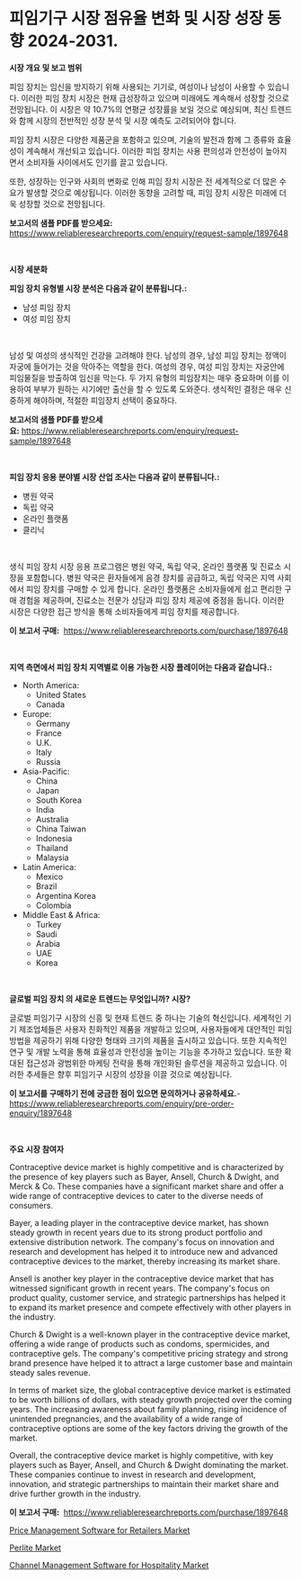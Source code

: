 <p><h1>피임기구 시장 점유율 변화 및 시장 성장 동향 2024-2031.</h1></p><p><strong>시장 개요 및 보고 범위</strong></p>
<p><p>피임 장치는 임신을 방지하기 위해 사용되는 기기로, 여성이나 남성이 사용할 수 있습니다. 이러한 피임 장치 시장은 현재 급성장하고 있으며 미래에도 계속해서 성장할 것으로 전망됩니다. 이 시장은 약 10.7%의 연평균 성장률을 보일 것으로 예상되며, 최신 트렌드와 함께 시장의 전반적인 성장 분석 및 시장 예측도 고려되어야 합니다.</p><p>피임 장치 시장은 다양한 제품군을 포함하고 있으며, 기술의 발전과 함께 그 종류와 효율성이 계속해서 개선되고 있습니다. 이러한 피임 장치는 사용 편의성과 안전성이 높아지면서 소비자들 사이에서도 인기를 끌고 있습니다.</p><p>또한, 성장하는 인구와 사회의 변화로 인해 피임 장치 시장은 전 세계적으로 더 많은 수요가 발생할 것으로 예상됩니다. 이러한 동향을 고려할 때, 피임 장치 시장은 미래에 더욱 성장할 것으로 전망됩니다.</p></p>
<p><strong>보고서의 샘플 PDF를 받으세요:</strong> <a href="https://www.reliableresearchreports.com/enquiry/request-sample/1897648">https://www.reliableresearchreports.com/enquiry/request-sample/1897648</a></p>
<p>&nbsp;</p>
<p><strong>시장 세분화</strong></p>
<p><strong>피임 장치 유형별 시장 분석은 다음과 같이 분류됩니다.:</strong></p>
<p><ul><li>남성 피임 장치</li><li>여성 피임 장치</li></ul></p>
<p>&nbsp;</p>
<p><p>남성 및 여성의 생식적인 건강을 고려해야 한다. 남성의 경우, 남성 피임 장치는 정액이 자궁에 들어가는 것을 막아주는 역할을 한다. 여성의 경우, 여성 피임 장치는 자궁안에 피임물질을 방출하여 임신을 막는다. 두 가지 유형의 피임장치는 매우 중요하며 이를 이용하여 부부가 원하는 시기에만 출산을 할 수 있도록 도와준다. 생식적인 결정은 매우 신중하게 해야하며, 적절한 피임장치 선택이 중요하다.</p></p>
<p><strong>보고서의 샘플 PDF를 받으세요:</strong>&nbsp;<a href="https://www.reliableresearchreports.com/enquiry/request-sample/1897648">https://www.reliableresearchreports.com/enquiry/request-sample/1897648</a></p>
<p>&nbsp;</p>
<p><strong> 피임 장치 응용 분야별 시장 산업 조사는 다음과 같이 분류됩니다.:</strong></p>
<p><ul><li>병원 약국</li><li>독립 약국</li><li>온라인 플랫폼</li><li>클리닉</li></ul></p>
<p>&nbsp;</p>
<p><p>생식 피임 장치 시장 응용 프로그램은 병원 약국, 독립 약국, 온라인 플랫폼 및 진료소 시장을 포함합니다. 병원 약국은 환자들에게 음경 장치를 공급하고, 독립 약국은 지역 사회에서 피임 장치를 구매할 수 있게 합니다. 온라인 플랫폼은 소비자들에게 쉽고 편리한 구매 경험을 제공하며, 진료소는 전문가 상담과 피임 장치 제공에 중점을 둡니다. 이러한 시장은 다양한 접근 방식을 통해 소비자들에게 피임 장치를 제공합니다.</p></p>
<p><strong>이 보고서 구매:</strong>&nbsp; <a href="https://www.reliableresearchreports.com/purchase/1897648">https://www.reliableresearchreports.com/purchase/1897648</a></p>
<p>&nbsp;</p>
<p><strong>지역 측면에서 피임 장치 지역별로 이용 가능한 시장 플레이어는 다음과 같습니다.:</strong></p>
<p><ul>
    <li>
        North America:
        <ul>
            <li>United States</li>
            <li>Canada</li>
        </ul>
    </li>
    <li>
        Europe:
        <ul>
            <li>Germany</li>
            <li>France</li>
            <li>U.K.</li>
            <li>Italy</li>
            <li>Russia</li>
        </ul>
    </li>
    <li>
        Asia-Pacific:
        <ul>
            <li>China</li>
            <li>Japan</li>
            <li>South Korea</li>
            <li>India</li>
            <li>Australia</li>
            <li>China Taiwan</li>
            <li>Indonesia</li>
            <li>Thailand</li>
            <li>Malaysia</li>
        </ul>
    </li>
    <li>
        Latin America:
        <ul>
            <li>Mexico</li>
            <li>Brazil</li>
            <li>Argentina Korea</li>
            <li>Colombia</li>
        </ul>
    </li>
    <li>
        Middle East & Africa:
        <ul>
            <li>Turkey</li>
            <li>Saudi</li>
            <li>Arabia</li>
            <li>UAE</li>
            <li>Korea</li>
        </ul>
    </li>
    </ul></p>
<p>&nbsp;</p>
<p><strong>글로벌 피임 장치 의 새로운 트렌드는 무엇입니까? 시장?</strong></p>
<p><p>글로벌 피임기구 시장의 신흥 및 현재 트렌드 중 하나는 기술의 혁신입니다. 세계적인 기기 제조업체들은 사용자 친화적인 제품을 개발하고 있으며, 사용자들에게 대안적인 피임 방법을 제공하기 위해 다양한 형태와 크기의 제품을 출시하고 있습니다. 또한 지속적인 연구 및 개발 노력을 통해 효율성과 안전성을 높이는 기능을 추가하고 있습니다. 또한 확대된 접근성과 광범위한 마케팅 전략을 통해 개인화된 솔루션을 제공하고 있습니다. 이러한 추세들은 향후 피임기구 시장의 성장을 이끌 것으로 예상됩니다.</p></p>
<p><strong>이 보고서를 구매하기 전에 궁금한 점이 있으면 문의하거나 공유하세요.</strong>- <a href="https://www.reliableresearchreports.com/enquiry/pre-order-enquiry/1897648">https://www.reliableresearchreports.com/enquiry/pre-order-enquiry/1897648</a></p>
<p>&nbsp;</p>
<p><strong>주요 시장 참여자</strong></p>
<p><p>Contraceptive device market is highly competitive and is characterized by the presence of key players such as Bayer, Ansell, Church & Dwight, and Merck & Co. These companies have a significant market share and offer a wide range of contraceptive devices to cater to the diverse needs of consumers.</p><p>Bayer, a leading player in the contraceptive device market, has shown steady growth in recent years due to its strong product portfolio and extensive distribution network. The company's focus on innovation and research and development has helped it to introduce new and advanced contraceptive devices to the market, thereby increasing its market share.</p><p>Ansell is another key player in the contraceptive device market that has witnessed significant growth in recent years. The company's focus on product quality, customer service, and strategic partnerships has helped it to expand its market presence and compete effectively with other players in the industry.</p><p>Church & Dwight is a well-known player in the contraceptive device market, offering a wide range of products such as condoms, spermicides, and contraceptive gels. The company's competitive pricing strategy and strong brand presence have helped it to attract a large customer base and maintain steady sales revenue.</p><p>In terms of market size, the global contraceptive device market is estimated to be worth billions of dollars, with steady growth projected over the coming years. The increasing awareness about family planning, rising incidence of unintended pregnancies, and the availability of a wide range of contraceptive options are some of the key factors driving the growth of the market.</p><p>Overall, the contraceptive device market is highly competitive, with key players such as Bayer, Ansell, and Church & Dwight dominating the market. These companies continue to invest in research and development, innovation, and strategic partnerships to maintain their market share and drive further growth in the industry.</p></p>
<p><strong>이 보고서 구매:</strong>&nbsp;&nbsp;<a href="https://www.reliableresearchreports.com/purchase/1897648">https://www.reliableresearchreports.com/purchase/1897648</a></p>
<p><p><a href="https://mire-aunt-385.notion.site/Price-Management-Software-for-Retailers-Market-Size-2024-2031-Global-Industrial-Analysis-Key-Geog-2cb729e38359416e8cfef10b7d4cab26">Price Management Software for Retailers Market</a></p><p><a href="https://github.com/Glendatilghmankmgz0rbhwpy/Market-Research-Report-List-1/blob/main/perlite-market.md">Perlite Market</a></p><p><a href="https://butternut-bug-553.notion.site/Channel-Management-Software-for-Hospitality-Market-Offer-Valuable-Insights-into-Market-Size-Market--a438f5202a5e482abf64e94d9ce9d75b">Channel Management Software for Hospitality Market</a></p></p>
